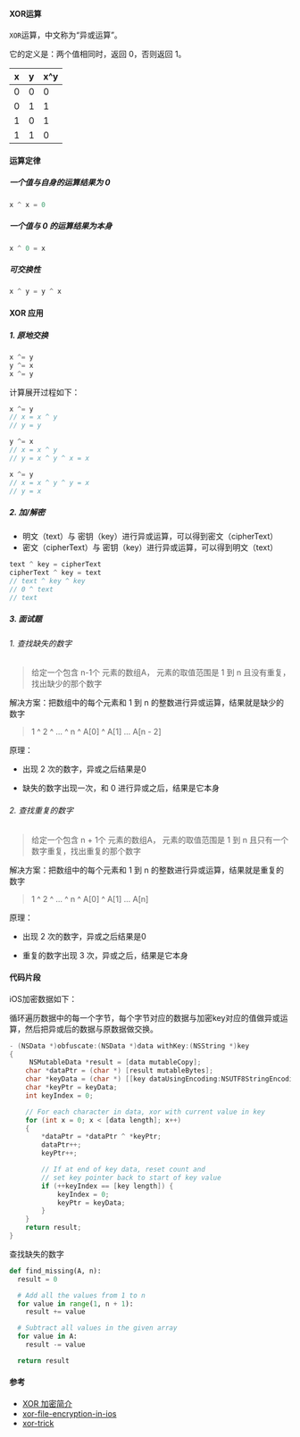 #### XOR运算

`XOR`运算，中文称为“异或运算”。

它的定义是：两个值相同时，返回 0，否则返回 1。

| x    | y    | x^y  |
| ---- | ---- | ---- |
| 0    | 0    | 0    |
| 0    | 1    | 1    |
| 1    | 0    | 1    |
| 1    | 1    | 0    |



#### 运算定律

##### 一个值与自身的运算结果为 0

```c++
x ^ x = 0
```

##### 一个值与 0 的运算结果为本身

```c++
x ^ 0 = x
```

##### 可交换性

```c++
x ^ y = y ^ x
```



#### XOR 应用

##### 1. 原地交换

```c++
x ^= y
y ^= x
x ^= y
```



计算展开过程如下：

```c++
x ^= y
// x = x ^ y
// y = y

y ^= x
// x = x ^ y
// y = x ^ y ^ x = x

x ^= y
// x = x ^ y ^ y = x
// y = x
```



##### 2. 加/解密

- 明文（text）与 密钥（key）进行异或运算，可以得到密文（cipherText）
- 密文（cipherText）与 密钥（key）进行异或运算，可以得到明文（text）

```c++
text ^ key = cipherText
cipherText ^ key = text
// text ^ key ^ key 
// 0 ^ text
// text
```



##### 3. 面试题

###### 1. 查找缺失的数字

> 给定一个包含 n-1个 元素的数组A， 元素的取值范围是 1 到 n 且没有重复，找出缺少的那个数字

解决方案：把数组中的每个元素和 1 到 n 的整数进行异或运算，结果就是缺少的数字

> 1 ^ 2 ^  ... ^ n ^ A[0] ^ A[1] ... A[n - 2]

原理：

- 出现 2 次的数字，异或之后结果是0

- 缺失的数字出现一次，和 0 进行异或之后，结果是它本身



###### 2.  查找重复的数字

>给定一个包含 n + 1个 元素的数组A， 元素的取值范围是 1 到 n 且只有一个数字重复，找出重复的那个数字

解决方案：把数组中的每个元素和 1 到 n 的整数进行异或运算，结果就是重复的数字

> 1 ^ 2 ^  ... ^ n ^ A[0] ^ A[1] ... A[n]

原理：

- 出现 2 次的数字，异或之后结果是0

- 重复的数字出现 3 次，异或之后，结果是它本身



#### 代码片段

iOS加密数据如下：

循环遍历数据中的每一个字节，每个字节对应的数据与加密key对应的值做异或运算，然后把异或后的数据与原数据做交换。

```objective-c
- (NSData *)obfuscate:(NSData *)data withKey:(NSString *)key
{
     NSMutableData *result = [data mutableCopy];
    char *dataPtr = (char *) [result mutableBytes];
    char *keyData = (char *) [[key dataUsingEncoding:NSUTF8StringEncoding] bytes];
    char *keyPtr = keyData;
    int keyIndex = 0;

    // For each character in data, xor with current value in key
    for (int x = 0; x < [data length]; x++) 
    {
        *dataPtr = *dataPtr ^ *keyPtr;
        dataPtr++;
        keyPtr++; 

        // If at end of key data, reset count and 
        // set key pointer back to start of key value
        if (++keyIndex == [key length]) {
        	keyIndex = 0;
        	keyPtr = keyData;
        }
    }
    return result;
}
```



查找缺失的数字

```python
def find_missing(A, n):
  result = 0

  # Add all the values from 1 to n
  for value in range(1, n + 1):
    result += value

  # Subtract all values in the given array
  for value in A:
    result -= value

  return result
```



#### 参考

* [XOR 加密简介](http://www.ruanyifeng.com/blog/2017/05/xor.html)
* [xor-file-encryption-in-ios](https://stackoverflow.com/questions/11724527/xor-file-encryption-in-ios)
* [xor-trick](https://florian.github.io/xor-trick/)

